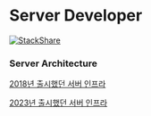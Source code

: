 # Server Developer

[![StackShare](http://img.shields.io/badge/tech-stack-0690fa.svg?style=flat)](https://stackshare.io/ice2732/my-stack)

### Server Architecture

[2018년 출시했던 서버 인프라](https://github.com/ice2732/Server/tree/develop/architecture/2018/aws_2018.png)

[2023년 출시했던 서버 인프라](https://github.com/ice2732/Server/tree/develop/architecture/2023/aws_2023.png)

